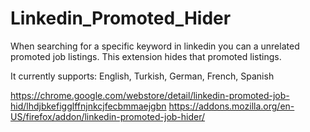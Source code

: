 # Linkedin_Promoted_Hider

When searching for a specific keyword in linkedin you can a unrelated promoted job listings. This extension hides that promoted listings.

It currently supports: English, Turkish, German, French, Spanish

https://chrome.google.com/webstore/detail/linkedin-promoted-job-hid/lhdjbkefigglffnjnkcjfecbmmaejgbn
https://addons.mozilla.org/en-US/firefox/addon/linkedin-promoted-job-hider/
